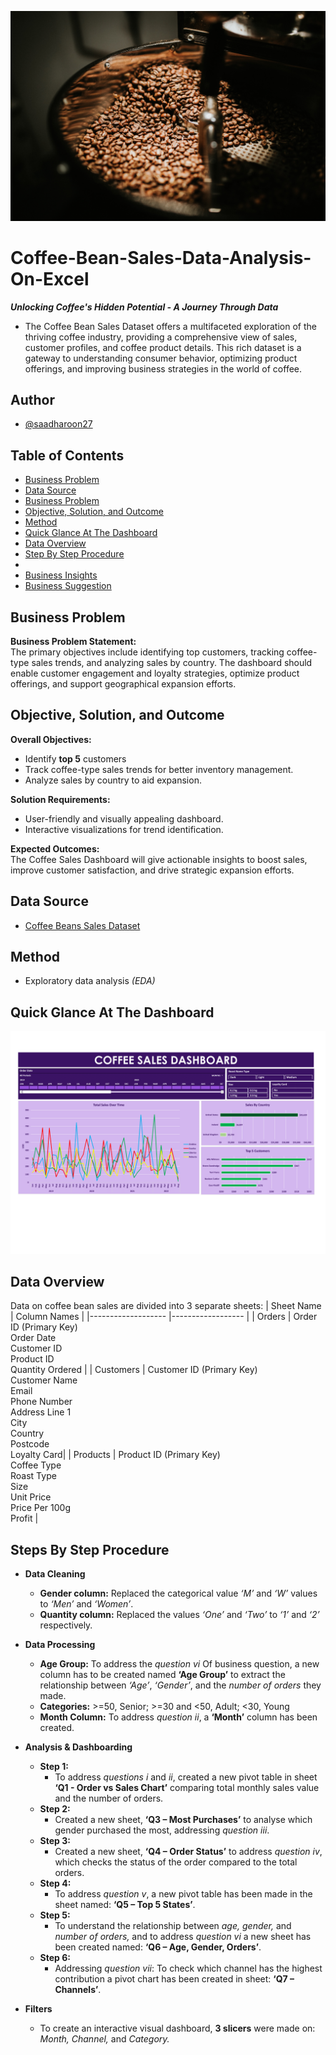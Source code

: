 ![banner](Assets/Banner.jpg)

# Coffee-Bean-Sales-Data-Analysis-On-Excel
_**Unlocking Coffee's Hidden Potential - A Journey Through Data**_
- The Coffee Bean Sales Dataset offers a multifaceted exploration of the thriving coffee industry, providing a comprehensive view of sales, customer profiles, and coffee product details. This rich dataset is a gateway to understanding consumer behavior, optimizing product offerings, and improving business strategies in the world of coffee.

## Author
- [@saadharoon27](https://github.com/saadharoon27)

## Table of Contents
- [Business Problem](#business-problem)
- [Data Source](#data-source)
- [Business Problem](#business-problem)
- [Objective, Solution, and Outcome](#objective-solution-and-outcome)
- [Method](#method)
- [Quick Glance At The Dashboard](#quick-glance-at-the-dashboard)
- [Data Overview](#data-overview)
- [Step By Step Procedure](#step-by-step-procedure)
- 
- [Business Insights](#business-insights)
- [Business Suggestion](#business-suggestion)

## Business Problem
**Business Problem Statement:** <br>
The primary objectives include identifying top customers, tracking coffee-type sales trends, and analyzing sales by country. The dashboard should enable customer engagement and loyalty strategies, optimize product offerings, and support geographical expansion efforts.

## Objective, Solution, and Outcome
**Overall Objectives:** <br>
- Identify **top 5** customers
- Track coffee-type sales trends for better inventory management.
- Analyze sales by country to aid expansion.

**Solution Requirements:** <br>
- User-friendly and visually appealing dashboard.
- Interactive visualizations for trend identification.

**Expected Outcomes:** <br>
The Coffee Sales Dashboard will give actionable insights to boost sales, improve customer satisfaction, and drive strategic expansion efforts.

## Data Source
- [Coffee Beans Sales Dataset](https://www.kaggle.com/datasets/saadharoon27/coffee-bean-sales-raw-dataset)

## Method
- Exploratory data analysis _(EDA)_

## Quick Glance At The Dashboard
![dashboard](Assets/Glance.png)

## Data Overview
Data on coffee bean sales are divided into 3 separate sheets:
| Sheet Name     	            | Column Names    	|
|-------------------	        |------------------	|
| Orders     	                | Order ID (Primary Key)<br>Order Date<br>Customer ID<br>Product ID<br>Quantity Ordered                                              |
| Customers    	              | Customer ID (Primary Key)<br>Customer Name<br>Email<br>Phone Number<br>Address Line 1<br>City<br>Country<br>Postcode<br>Loyalty Card|
| Products               	    | Product ID (Primary Key)<br>Coffee Type<br>Roast Type<br>Size<br>Unit Price<br>Price Per 100g<br>Profit 	                             |

## Steps By Step Procedure

- **Data Cleaning**
  - **Gender column:** Replaced the categorical value _‘M’_ and _‘W’_ values to _‘Men’_ and _‘Women’_.
  - **Quantity column:** Replaced the values _‘One’_ and _‘Two’_ to _‘1’_ and _‘2’_ respectively.

- **Data Processing**
  - **Age Group:** To address the *question vi* Of business question, a new column has to be created named **‘Age Group’** to extract the relationship between _‘Age’_, _‘Gender’_, and the _number of orders_ they made. 
  - **Categories:** >=50, Senior; >=30 and <50, Adult; <30, Young
  - **Month Column:** To address *question ii*, a **‘Month’** column has been created.

- **Analysis & Dashboarding**
  - **Step 1:**
    - To address _questions i_ and _ii_, created a new pivot table in sheet **‘Q1 - Order vs Sales Chart’** comparing total monthly sales value and the number of orders.
  - **Step 2:**
    - Created a new sheet, **‘Q3 – Most Purchases’** to analyse which gender purchased the most, addressing _question iii_.
  - **Step 3:**
    - Created a new sheet, **‘Q4 – Order Status’** to address _question iv_, which checks the status of the order compared to the total orders.
  - **Step 4:**
    - To address _question v_, a new pivot table has been made in the sheet named: **‘Q5 – Top 5 States’**.
  - **Step 5:**
    - To understand the relationship between _age, gender,_ and _number of orders,_ and to address _question vi_ a new sheet has been created named: **‘Q6 – Age, Gender, Orders’**.
  - **Step 6:**
    - Addressing _question vii_: To check which channel has the highest contribution a pivot chart has been created in sheet: **‘Q7 – Channels’**.

- **Filters**
  - To create an interactive visual dashboard, **3 slicers** were made on: *Month, Channel,* and *Category.*
